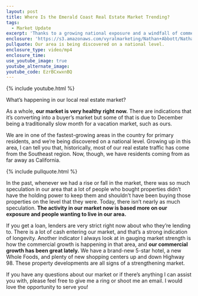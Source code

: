 ```yaml
---
layout: post
title: Where Is the Emerald Coast Real Estate Market Trending?
tags:
  - Market Update
excerpt: 'Thanks to a growing national exposure and a windfall of commercial development, our real estate market is very healthy.'
enclosure: 'https://s3.amazonaws.com/vyralmarketing/Nathan+Abbott/Nathan+Abbott+Team-+Hows+the+Emerald+Coast+housing+market+doing%253F.mp4'
pullquote: Our area is being discovered on a national level.
enclosure_type: video/mp4
enclosure_time:
use_youtube_image: true
youtube_alternate_image:
youtube_code: EzrBCxwxnBQ
---
```



{% include youtube.html %}

What’s happening in our local real estate market?

As a whole, **our market is very healthy right now.** There are indications that it’s converting into a buyer’s market but some of that is due to December being a traditionally slow month for a vacation market, such as ours.

We are in one of the fastest-growing areas in the country for primary residents, and we’re being discovered on a national level. Growing up in this area, I can tell you that, historically, most of our real estate traffic has come from the Southeast region. Now, though, we have residents coming from as far away as California.

{% include pullquote.html %}

In the past, whenever we had a rise or fall in the market, there was so much speculation in our area that a lot of people who bought properties didn’t have the holding power to keep them and shouldn’t have been buying those properties on the level that they were. Today, there isn’t nearly as much speculation. **The activity in our market now is based more on our exposure and people wanting to live in our area.**

If you get a loan, lenders are very strict right now about who they’re lending to. There is a lot of cash entering our market, and that’s a strong indication of longevity. Another indicator I always look at in gauging market strength is how the commercial growth is happening in that area, and **our commercial growth has been great lately.** We have a brand-new 5-star hotel, a new Whole Foods, and plenty of new shopping centers up and down Highway 98. These property developments are all signs of a strengthening market.

If you have any questions about our market or if there’s anything I can assist you with, please feel free to give me a ring or shoot me an email. I would love the opportunity to serve you!